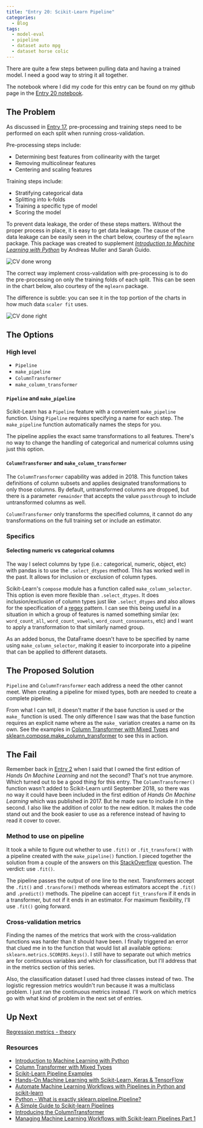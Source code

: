 ```yaml
---
title: "Entry 20: Scikit-Learn Pipeline"
categories:
  - Blog
tags:
  - model-eval
  - pipeline
  - dataset auto mpg
  - dataset horse colic
---
```


There are quite a few steps between pulling data and having a trained model. I need a good way to string it all together.

The notebook where I did my code for this entry can be found on my github page in the [Entry 20 notebook](https://github.com/julielinx/datascience_diaries/blob/master/02_model_eval/20a_nb_sklearn_pipeline.ipynb).

## The Problem

 As discussed in [Entry 17](https://julielinx.github.io/blog/17_resampling/), pre-processing and training steps need to be performed on each split when running cross-validation.

Pre-processing steps include:
- Determining best features from collinearity with the target
- Removing multicolinear features
- Centering and scaling features

Training steps include:
- Stratifying categorical data
- Splitting into k-folds
- Training a specific type of model
- Scoring the model

To prevent data leakage, the order of these steps matters. Without the proper process in place, it is easy to get data leakage. The cause of the data leakage can be easily seen in the chart below, courtesy of the `mglearn` package. This package was created to supplement *[Introduction to Machine Learning with Python](https://www.amazon.com/Introduction-Machine-Learning-Python-Scientists/dp/1449369413)* by Andreas Muller and Sarah Guido.

![CV done wrong](https://julielinx.github.io/assets/images/20_1_cv_wrong.png)

The correct way implement cross-validation with pre-processing is to do the pre-processing on only the training folds of each split. This can be seen in the chart below, also courtesy of the `mglearn` package.

The difference is subtle: you can see it in the top portion of the charts in how much data `scaler fit` uses.

![CV done right](https://julielinx.github.io/assets/images/20_2_cv_right.png)

## The Options

### High level

- `Pipeline`
- `make_pipeline`
- `ColumnTransformer`
- `make_column_transformer`

#### `Pipeline` and `make_pipeline`

Scikit-Learn has a `Pipeline` feature with a convenient `make_pipeline` function. Using `Pipeline` requires specifying a name for each step. The `make_pipeline` function automatically names the steps for you.

The pipeline applies the exact same transformations to all features. There's no way to change the handling of categorical and numerical columns using just this option.

#### `ColumnTransformer` and `make_column_transformer`

The `ColumnTransformer` capability was added in 2018. This function takes definitions of column subsets and applies designated transformations to only those columns. By default, untransformed columns are dropped, but there is a parameter `remainder` that accepts the value `passthrough` to include untransformed columns as well.

`ColumnTransformer` only transforms the specified columns, it cannot do any transformations on the full training set or include an estimator.

### Specifics

#### Selecting numeric vs categorical columns

The way I select columns by type (i.e.: categorical, numeric, object, etc) with pandas is to use the `.select_dtypes` method. This has worked well in the past. It allows for inclusion or exclusion of column types.

Scikit-Learn's `compose` module has a function called `make_column_selector`. This option is even more flexible than `.select_dtypes`. It does inclusion/exclusion of column types just like `.select_dtypes` and also allows for the specification of a [regex](https://en.wikipedia.org/wiki/Regular_expression) pattern. I can see this being useful in a situation in which a group of features is named something similar (ex: `word_count_all`, `word_count_vowels`, `word_count_consonants`, etc) and I want to apply a transformation to that similarly named group.

As an added bonus, the DataFrame doesn't have to be specified by name using `make_column_selector`, making it easier to incorporate into a pipeline that can be applied to different datasets.

## The Proposed Solution

`Pipeline` and `ColumnTransformer` each address a need the other cannot meet. When creating a pipeline for mixed types, both are needed to create a complete pipeline.

From what I can tell, it doesn't matter if the base function is used or the `make_` function is used. The only difference I saw was that the base function requires an explicit name where as the `make_` variation creates a name on its own. See the examples in [Column Transformer with Mixed Types](https://scikit-learn.org/stable/auto_examples/compose/plot_column_transformer_mixed_types.html) and [sklearn.compose.make_column_transformer](https://scikit-learn.org/stable/modules/generated/sklearn.compose.make_column_transformer.html#sklearn.compose.make_column_transformer) to see this in action.

## The Fail

Remember back in [Entry 2](https://julielinx.github.io/blog/02_define_process) when I said that I owned the first edition of *Hands On Machine Learning* and not the second? That's not true anymore. Which turned out to be a good thing for this entry. The `ColumnTransformer()` function wasn't added to Scikit-Learn until September 2018, so there was no way it could have been included in the first edition of *Hands On Machine Learning* which was published in 2017. But he made sure to include it in the second. I also like the addition of color to the new edition. It makes the code stand out and the book easier to use as a reference instead of having to read it cover to cover.

### Method to use on pipeline

It took a while to figure out whether to use `.fit()` or `.fit_transform()` with a pipeline created with the `make_pipeline()` function. I pieced together the solution from a couple of the answers on this [StackOverflow](https://stackoverflow.com/questions/33091376/python-what-is-exactly-sklearn-pipeline-pipeline) question. The verdict: use `.fit()`.

The pipeline passes the output of one line to the next. Transformers accept the `.fit()` and `.transform()` methods whereas estimators accept the `.fit()` and `.predict()` methods. The pipeline can accept `fit_transform` if it ends in a transformer, but not if it ends in an estimator. For maximum flexibility, I'll use `.fit()` going forward.

### Cross-validation metrics

Finding the names of the metrics that work with the cross-validation functions was harder than it should have been. I finally triggered an error that clued me in to the function that would list all available options: `sklearn.metrics.SCORERS.keys()`. I still have to separate out which metrics are for continuous variables and which for classification, but I'll address that in the metrics section of this series.

Also, the classification dataset I used had three classes instead of two. The logistic regression metrics wouldn't run because it was a multiclass problem. I just ran the continuous metrics instead. I'll work on which metrics go with what kind of problem in the next set of entries.

## Up Next

[Regression metrics - theory](https://julielinx.github.io/blog/21_reg_score_theory/)

### Resources

- [Introduction to Machine Learning with Python](https://www.amazon.com/Introduction-Machine-Learning-Python-Scientists/dp/1449369413)
- [Column Transformer with Mixed Types](https://scikit-learn.org/stable/auto_examples/compose/plot_column_transformer_mixed_types.html)
- [Scikit-Learn Pipeline Examples](http://queirozf.com/entries/scikit-learn-pipeline-examples)
- [Hands-On Machine Learning with Scikit-Learn, Keras & TensorFlow](https://www.amazon.com/gp/product/1492032646/ref=dbs_a_def_rwt_bibl_vppi_i0)
- [Automate Machine Learning Workflows with Pipelines in Python and scikit-learn](https://machinelearningmastery.com/automate-machine-learning-workflows-pipelines-python-scikit-learn/)
- [Python - What is exactly sklearn.pipeline.Pipeline?](https://stackoverflow.com/questions/33091376/python-what-is-exactly-sklearn-pipeline-pipeline)
- [A Simple Guide to Scikit-learn Pipelines](https://medium.com/vickdata/a-simple-guide-to-scikit-learn-pipelines-4ac0d974bdcf)
- [Introducing the ColumnTransformer](https://jorisvandenbossche.github.io/blog/2018/05/28/scikit-learn-columntransformer/)
- [Managing Machine Learning Workflows with Scikit-learn Pipelines Part 1](https://www.kdnuggets.com/2017/12/managing-machine-learning-workflows-scikit-learn-pipelines-part-1.html)